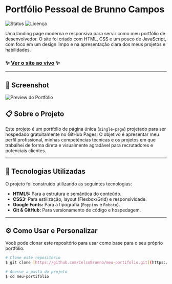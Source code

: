 # Portfólio Pessoal de Brunno Campos

![Status](https://img.shields.io/badge/status-ativo-brightgreen)
![Licença](https://img.shields.io/badge/licen%C3%A7a-MIT-blue)

Uma landing page moderna e responsiva para servir como meu portfólio de desenvolvedor. O site foi criado com HTML, CSS e um pouco de JavaScript, com foco em um design limpo e na apresentação clara dos meus projetos e habilidades.

### ✨ [**Ver o site ao vivo**](https://celsobrunno.github.io/meu-portifolio/) ✨

---

## 📸 Screenshot

![Preview do Portfólio](assets/screenshot.png)

## 📋 Sobre o Projeto

Este projeto é um portfólio de página única (`single-page`) projetado para ser hospedado gratuitamente no GitHub Pages. O objetivo é apresentar meu perfil profissional, minhas competências técnicas e os projetos em que trabalhei de forma direta e visualmente agradável para recrutadores e potenciais clientes.

---

## 🚀 Tecnologias Utilizadas

O projeto foi construído utilizando as seguintes tecnologias:

-   **HTML5:** Para a estrutura e semântica do conteúdo.
-   **CSS3:** Para estilização, layout (Flexbox/Grid) e responsividade.
-   **Google Fonts:** Para a tipografia (`Poppins` e `Roboto`).
-   **Git & GitHub:** Para versionamento de código e hospedagem.

---

## ⚙️ Como Usar e Personalizar

Você pode clonar este repositório para usar como base para o seu próprio portfólio.

```bash
# Clone este repositório
$ git clone [https://github.com/CelsoBrunno/meu-portifolio.git](https://github.com/CelsoBrunno/meu-portifolio.git)

# Acesse a pasta do projeto
$ cd meu-portifolio
